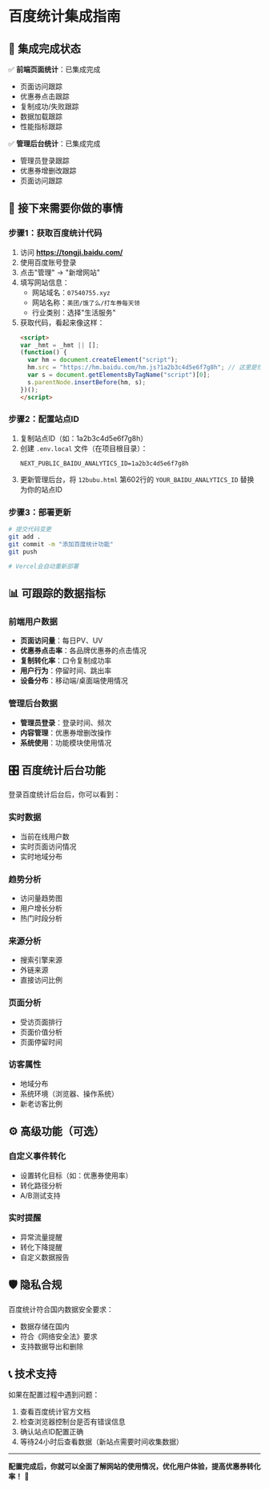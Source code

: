 # 百度统计集成指南

## 🎯 集成完成状态

✅ **前端页面统计**：已集成完成
- 页面访问跟踪
- 优惠券点击跟踪  
- 复制成功/失败跟踪
- 数据加载跟踪
- 性能指标跟踪

✅ **管理后台统计**：已集成完成  
- 管理员登录跟踪
- 优惠券增删改跟踪
- 页面访问跟踪

## 📝 接下来需要你做的事情

### 步骤1：获取百度统计代码

1. 访问 **https://tongji.baidu.com/**
2. 使用百度账号登录
3. 点击"管理" → "新增网站"
4. 填写网站信息：
   - 网站域名：`07540755.xyz`
   - 网站名称：`美团/饿了么/打车券每天领`
   - 行业类别：选择"生活服务"
5. 获取代码，看起来像这样：
   ```html
   <script>
   var _hmt = _hmt || [];
   (function() {
     var hm = document.createElement("script");
     hm.src = "https://hm.baidu.com/hm.js?1a2b3c4d5e6f7g8h"; // 这里是你的站点ID
     var s = document.getElementsByTagName("script")[0]; 
     s.parentNode.insertBefore(hm, s);
   })();
   </script>
   ```

### 步骤2：配置站点ID

1. 复制站点ID（如：1a2b3c4d5e6f7g8h）
2. 创建 `.env.local` 文件（在项目根目录）：
   ```env
   NEXT_PUBLIC_BAIDU_ANALYTICS_ID=1a2b3c4d5e6f7g8h
   ```
3. 更新管理后台，将 `12bubu.html` 第602行的 `YOUR_BAIDU_ANALYTICS_ID` 替换为你的站点ID

### 步骤3：部署更新

```bash
# 提交代码变更
git add .
git commit -m "添加百度统计功能"
git push

# Vercel会自动重新部署
```

## 📊 可跟踪的数据指标

### 前端用户数据
- **页面访问量**：每日PV、UV
- **优惠券点击率**：各品牌优惠券的点击情况  
- **复制转化率**：口令复制成功率
- **用户行为**：停留时间、跳出率
- **设备分布**：移动端/桌面端使用情况

### 管理后台数据  
- **管理员登录**：登录时间、频次
- **内容管理**：优惠券增删改操作
- **系统使用**：功能模块使用情况

## 🎛 百度统计后台功能

登录百度统计后台后，你可以看到：

### 实时数据
- 当前在线用户数
- 实时页面访问情况
- 实时地域分布

### 趋势分析
- 访问量趋势图
- 用户增长分析
- 热门时段分析

### 来源分析  
- 搜索引擎来源
- 外链来源
- 直接访问比例

### 页面分析
- 受访页面排行
- 页面价值分析
- 页面停留时间

### 访客属性
- 地域分布
- 系统环境（浏览器、操作系统）
- 新老访客比例

## ⚙️ 高级功能（可选）

### 自定义事件转化
- 设置转化目标（如：优惠券使用率）
- 转化路径分析
- A/B测试支持

### 实时提醒
- 异常流量提醒
- 转化下降提醒  
- 自定义数据报告

## 🛡️ 隐私合规

百度统计符合国内数据安全要求：
- 数据存储在国内
- 符合《网络安全法》要求
- 支持数据导出和删除

## 📞 技术支持

如果在配置过程中遇到问题：
1. 查看百度统计官方文档
2. 检查浏览器控制台是否有错误信息
3. 确认站点ID配置正确
4. 等待24小时后查看数据（新站点需要时间收集数据）

---

**配置完成后，你就可以全面了解网站的使用情况，优化用户体验，提高优惠券转化率！** 🎉